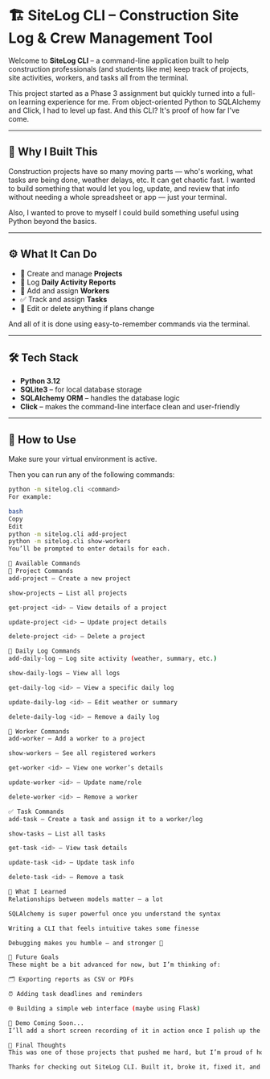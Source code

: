 # 🏗️ SiteLog CLI – Construction Site Log & Crew Management Tool

Welcome to **SiteLog CLI** – a command-line application built to help construction professionals (and students like me) keep track of projects, site activities, workers, and tasks all from the terminal.  

This project started as a Phase 3 assignment but quickly turned into a full-on learning experience for me. From object-oriented Python to SQLAlchemy and Click, I had to level up fast. And this CLI? It's proof of how far I've come.

---

## 🚀 Why I Built This

Construction projects have so many moving parts — who's working, what tasks are being done, weather delays, etc. It can get chaotic fast. I wanted to build something that would let you log, update, and review that info without needing a whole spreadsheet or app — just your terminal.

Also, I wanted to prove to myself I could build something useful using Python beyond the basics.

---

## ⚙️ What It Can Do

- 📁 Create and manage **Projects**
- 📅 Log **Daily Activity Reports**
- 👷 Add and assign **Workers**
- ✅ Track and assign **Tasks**
- 🔁 Edit or delete anything if plans change

And all of it is done using easy-to-remember commands via the terminal.

---

## 🛠️ Tech Stack

- **Python 3.12**
- **SQLite3** – for local database storage
- **SQLAlchemy ORM** – handles the database logic
- **Click** – makes the command-line interface clean and user-friendly

---

## 🔧 How to Use

Make sure your virtual environment is active.

Then you can run any of the following commands:

```bash
python -m sitelog.cli <command>
For example:

bash
Copy
Edit
python -m sitelog.cli add-project
python -m sitelog.cli show-workers
You’ll be prompted to enter details for each.

📜 Available Commands
🔨 Project Commands
add-project – Create a new project

show-projects – List all projects

get-project <id> – View details of a project

update-project <id> – Update project details

delete-project <id> – Delete a project

📅 Daily Log Commands
add-daily-log – Log site activity (weather, summary, etc.)

show-daily-logs – View all logs

get-daily-log <id> – View a specific daily log

update-daily-log <id> – Edit weather or summary

delete-daily-log <id> – Remove a daily log

👷 Worker Commands
add-worker – Add a worker to a project

show-workers – See all registered workers

get-worker <id> – View one worker’s details

update-worker <id> – Update name/role

delete-worker <id> – Remove a worker

✅ Task Commands
add-task – Create a task and assign it to a worker/log

show-tasks – List all tasks

get-task <id> – View task details

update-task <id> – Update task info

delete-task <id> – Remove a task

🧠 What I Learned
Relationships between models matter — a lot

SQLAlchemy is super powerful once you understand the syntax

Writing a CLI that feels intuitive takes some finesse

Debugging makes you humble — and stronger 💪

🚧 Future Goals
These might be a bit advanced for now, but I’m thinking of:

🗂️ Exporting reports as CSV or PDFs

⏰ Adding task deadlines and reminders

🌐 Building a simple web interface (maybe using Flask)

📸 Demo Coming Soon...
I’ll add a short screen recording of it in action once I polish up the visuals.

👋 Final Thoughts
This was one of those projects that pushed me hard, but I’m proud of how it turned out. If you’re curious, feel free to clone it, run it, or ask questions. I’m always happy to share what I’ve learned (and what I’m still figuring out).

Thanks for checking out SiteLog CLI. Built it, broke it, fixed it, and learned a lot. Onward! 🚀
